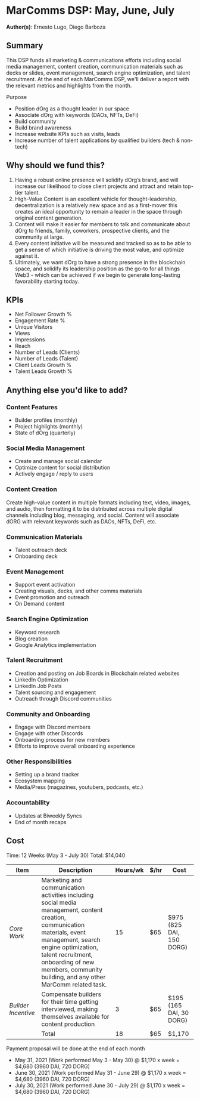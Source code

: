 # MarComms DSP: May, June, July

**Author(s)**: Ernesto Lugo, Diego Barboza

## Summary
This DSP funds all marketing & communications efforts including social media management, content creation, communication materials such as decks or slides, event management, search engine optimization, and talent recruitment. At the end of each MarComms DSP, we'll deliver a report with the relevant metrics and highlights from the month.

Purpose
- Position dOrg as a thought leader in our space
- Associate dOrg with keywords (DAOs, NFTs, DeFi)
- Build community
- Build brand awareness
- Increase website KPIs such as visits, leads
- Increase number of talent applications by qualified builders (tech & non-tech)

## Why should we fund this?

1. Having a robust online presence will solidify dOrg’s brand, and will increase our likelihood to close client projects and attract and retain top-tier talent.
2. High-Value Content is an excellent vehicle for thought-leadership, decentralization is a relatively new space and as a first-mover this creates an ideal opportunity to remain a leader in the space through original content generation.
3. Content will make it easier for members to talk and communicate about dOrg to friends, family, coworkers, prospective clients, and the community at large.
4. Every content initiative will be measured and tracked so as to be able to get a sense of which initiative is driving the most value, and optimize against it.
5. Ultimately, we want dOrg to have a strong presence in the blockchain space, and solidify its leadership position as the go-to for all things Web3 - which can be achieved if we begin to generate long-lasting favorability starting today.

## KPIs
* Net Follower Growth %
* Engagement Rate %
* Unique Visitors
* Views
* Impressions
* Reach
* Number of Leads (Clients)
* Number of Leads (Talent)
* Client Leads Growth %
* Talent Leads Growth %

## Anything else you'd like to add?

### Content Features
- Builder profiles (monthly)
- Project highlights (monthly)
- State of dOrg (quarterly)

### Social Media Management
- Create and manage social calendar
- Optimize content for social distribution
- Actively engage / reply to users

### Content Creation
Create high-value content in multiple formats including text, video, images, and audio, then formatting it to be distributed across multiple digital channels including blog, messaging, and social. Content will associate dORG with relevant keywords such as DAOs, NFTs, DeFi, etc.

### Communication Materials
- Talent outreach deck
- Onboarding deck

### Event Management
- Support event activation
- Creating visuals, decks, and other comms materials
- Event promotion and outreach
- On Demand content 

### Search Engine Optimization
- Keyword research
- Blog creation 
- Google Analytics implementation

### Talent Recruitment
- Creation and posting on Job Boards in Blockchain related websites 
- LinkedIn Optimization
- LinkedIn Job Posts
- Talent sourcing and engagement 
- Outreach through Discord communities

### Community and Onboarding
- Engage with Discord members 
- Engage with other Discords 
- Onboarding process for new members 
- Efforts to improve overall onboarding experience 

### Other Responsibilities
- Setting up a brand tracker
- Ecosystem mapping
- Media/Press (magazines, youtubers, podcasts, etc.)

### Accountability
- Updates at Biweekly Syncs
- End of month recaps

## Cost

Time: 12 Weeks (May 3 - July 30)
Total: $14,040

| Item | Description | Hours/wk | $/hr |Cost |
|-|-|-|-|-|
| *Core Work* | Marketing and communication activities including social media management, content creation, communication materials, event management, search engine optimization, talent recruitment, onboarding of new members, community building, and any other MarComm related task.  | 15 | $65 | $975 (825 DAI, 150 DORG) |
| *Builder Incentive* | Compensate builders for their time getting interviewed, making themselves available for content production | 3 | $65 | $195 (165 DAI, 30 DORG) |
| | Total | 18 | $65 | $1,170

Payment proposal will be done at the end of each month
- May 31, 2021 (Work performed May 3 - May 30) @ $1,170 x week = $4,680 (3960 DAI, 720 DORG)
- June 30, 2021 (Work performed May 31 - June 29) @ $1,170 x week = $4,680 (3960 DAI, 720 DORG)
- July 30, 2021 (Work performed June 30 - July 29) @ $1,170 x week = $4,680 (3960 DAI, 720 DORG)

